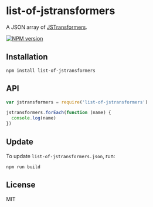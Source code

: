 # list-of-jstransformers

A JSON array of [JSTransformers](http://github.com/jstransformers).


[![NPM version](https://img.shields.io/npm/v/list-of-jstransformers.svg)](https://www.npmjs.org/package/list-of-jstransformers)

## Installation

    npm install list-of-jstransformers

## API

```js
var jstransformers = require('list-of-jstransformers')

jstransformers.forEach(function (name) {
  console.log(name)
})
```

## Update

To update `list-of-jstransformers.json`, run:
  ```
  npm run build
  ```

## License

MIT

